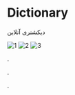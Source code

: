 # Dictionary
دیکشنری آنلاین





![1](https://user-images.githubusercontent.com/101221304/173012147-57e32237-9a88-4f7c-ae2b-f265ab5198e8.png) 
![2](https://user-images.githubusercontent.com/101221304/173012168-763e62c9-c653-4aad-9639-ecc63a69fa52.png) 
![3](https://user-images.githubusercontent.com/101221304/173012935-875b66bc-905b-4e7f-8c8f-dfcbb59b14e3.png)


.

.

.

